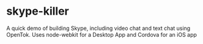 skype-killer
============

A quick demo of building Skype, including video chat and text chat using OpenTok. Uses node-webkit for a Desktop App and Cordova for an iOS app
